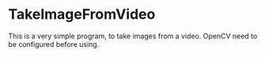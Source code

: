 # TakeImageFromVideo
This is a very simple program, to take images from a video.
OpenCV need to be configured before using.
